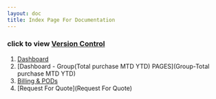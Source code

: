 ```yaml
---
layout: doc
title: Index Page For Documentation
---
```

### click to view [Version Control](version) 
1. [Dashboard](dashboard)
2. [Dashboard - Group(Total purchase MTD YTD) PAGES](Group-Total purchase MTD YTD)
3. [Billing & PODs](Billing_PODs)
4. [Request For Quote](Request For Quote)

   
